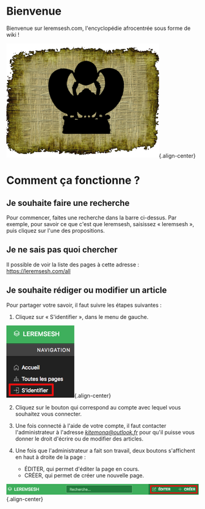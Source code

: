 <!-- TITLE: Page d'acceuil -->

# Bienvenue
Bienvenue sur leremsesh.com, l'encyclopédie afrocentrée sous forme de wiki !

![Logo Leremsesh Com](/uploads/logo/logo-leremsesh-com.png "Logo Leremsesh Com"){.align-center}
# Comment ça fonctionne ?
## Je souhaite faire une recherche
Pour commencer, faites une recherche dans la barre ci-dessus. Par exemple, pour savoir ce que c'est que leremsesh, saisissez « leremsesh », puis cliquez sur l'une des propositions.

## Je ne sais pas quoi chercher
Il possible de voir la liste des pages à cette adresse : https://leremsesh.com/all

## Je souhaite rédiger ou modifier un article
Pour partager votre savoir, il faut suivre les étapes suivantes :

1. Cliquez sur « S'identifier », dans le menu de gauche.

![Identification](/uploads/interface-web-leremsesh/identification.png "Identification"){.align-center}

2. Cliquez sur le bouton qui correspond au compte avec lequel vous souhaitez vous connecter.

3. Une fois connecté à l'aide de votre compte, il faut contacter l'administrateur à l'adresse *kitemona@outlook.fr* pour qu'il puisse vous donner le droit d'écrire ou de modifier des articles.

4. Une fois que l'administrateur a fait son travail, deux boutons s'affichent en haut à droite de la page :
	* ÉDITER, qui permet d'éditer la page en cours.
	* CRÉER, qui permet de créer une nouvelle page.

![Editer Et Creer](/uploads/interface-web-leremsesh/editer-et-creer.png "Editer Et Creer"){.align-center}
